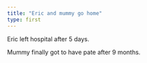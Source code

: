```yaml
---
title: "Eric and mummy go home"
type: first
---
```


Eric left hospital after 5 days.

Mummy finally got to have pate after 9 months.